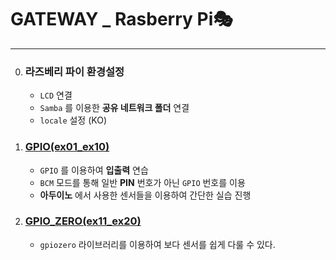 # GATEWAY _ Rasberry Pi🎭
---
0. ### 라즈베리 파이 환경설정
	- `LCD` 연결
    - `Samba` 를 이용한 **공유 네트워크 폴더** 연결
    - `locale` 설정 (KO)

1. ### [GPIO(ex01_ex10)](./GPIO(ex01_ex10)/)
	- `GPIO` 를 이용하여 **입출력** 연습
    - `BCM` 모드를 통해 일반 **PIN** 번호가 아닌 `GPIO` 번호를 이용
    - **아두이노** 에서 사용한 센서들을 이용하여 간단한 실습 진행
2. ### [GPIO_ZERO(ex11_ex20)](./GPIO_ZERO(ex11_ex20)/)
    - `gpiozero` 라이브러리를 이용하여 보다 센서를 쉽게 다룰 수 있다.